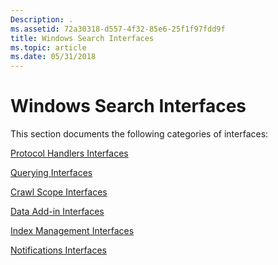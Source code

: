 ```yaml
---
Description: .
ms.assetid: 72a30318-d557-4f32-85e6-25f1f97fdd9f
title: Windows Search Interfaces
ms.topic: article
ms.date: 05/31/2018
---
```


# Windows Search Interfaces


This section documents the following categories of interfaces:

[Protocol Handlers Interfaces](-search-protocol-handlers-interfaces-entry-page.md)

[Querying Interfaces](-search-querying-interfaces-entry-page.md)

[Crawl Scope Interfaces](-search-crawl-scope-interfaces-entry-page.md)

[Data Add-in Interfaces](-search-data-addins-interfaces-entry-page.md)

[Index Management Interfaces](-search-index-mgt-interfaces-entry-page.md)

[Notifications Interfaces](-search-notifications-interfaces-entry-page.md)

 

 



